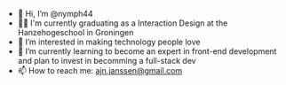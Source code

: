 - 👋 Hi, I’m @nymph44
- 🧑‍🎓 I'm currently graduating as a Interaction Design at the Hanzehogeschool in Groningen 
- 👀 I’m interested in making technology people love
- 🌱 I’m currently learning to become an expert in front-end development and plan to invest in becomming a full-stack dev
- 📫 How to reach me: ajn.janssen@gmail.com
